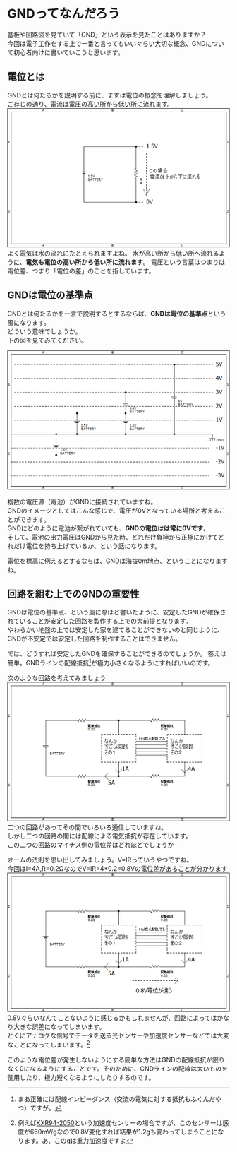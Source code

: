 # GNDってなんだろう  
基板や回路図を見ていて「GND」という表示を見たことはありますか？  
今回は電子工作をする上で一番と言ってもいいぐらい大切な概念、GNDについて初心者向けに書いていこうと思います。  

## 電位とは  
GNDとは何たるかを説明する前に、まずは電位の概念を理解しましょう。  
ご存じの通り、電流は電圧の高い所から低い所に流れます。  
![current_direction](images/current_voltage.png)  
よく電気は水の流れにたとえられますよね。
水が高い所から低い所へ流れるように、**電気も電位の高い所から低い所に流れます**。
電圧という言葉はつまりは電位差、つまり「電位の差」のことを指しています。

## GNDは電位の基準点  
GNDとは何たるかを一言で説明するとするならば、**GNDは電位の基準点**という風になります。  
どういう意味でしょうか。  
下の図を見てみてください。  

![voltage_level](images/voltage_level.png)  

複数の電圧源（電池）がGNDに接続されていますね。  
GNDのイメージとしてはこんな感じで、電圧が0Vとなっている場所と考えることができます。  
GNDにどのように電池が繋がれていても、**GNDの電位はは常に0Vです**。  
そして、電池の出力電圧はGNDから見た時、どれだけ負極から正極にかけてどれだけ電位を持ち上げているか、という話になります。  

電位を標高に例えるとするならば、GNDは海抜0m地点、ということになりますね。

## 回路を組む上でのGNDの重要性  
GNDは電位の基準点、という風に際ほど書いたように、安定したGNDが確保されていることが安定した回路を製作する上での大前提となります。  
やわらかい地盤の上では安定した家を建てることができないのと同じように、GNDが不安定では安定した回路を制作することはできません。  

では、どうすれば安定したGNDを確保することができるのでしょうか。
答えは簡単。GNDラインの配線抵抗[^1]が極力小さくなるようにすればいいのです。  

次のような回路を考えてみましょう  
![bad_example](images/bad_GND_example.png)  
二つの回路があってその間でいろいろ通信していますね。  
しかし二つの回路の間には配線による電気抵抗が存在しています。  
この二つの回路のマイナス側の電位差はどれほどでしょうか  

オームの法則を思い出してみましょう。V=IRっていうやつですね。  
今回はI=4A,R=0.2ΩなのでV=IR=4*0.2=0.8Vの電位差があることが分かります  
![0.8V_different](images/0.8V.png)  
0.8Vぐらいなんてことないように感じるかもしれませんが、回路によってはかなり大きな誤差になってしまいます。  
とくにアナログな信号でデータを送る光センサーや加速度センサーなどでは大変なことになってしまいます。[^2]  

このような電位差が発生しないようにする簡単な方法はGNDの配線抵抗が限りなく0になるようにすることです。そのために、GNDラインの配線は太いものを使用したり、極力短くなるようにしたりするのです。  

[^1]:まあ正確には配線インピーダンス（交流の電気に対する抵抗もふくんだやつ）ですが。  
[^2]:例えば[KXR94-2050](https://akizukidenshi.com/catalog/g/gM-05153/)という加速度センサーの場合ですが、このセンサーは感度が660mV/gなので0.8V変化すれば結果が1.2gも変わってしまうことになります。あ、このgは重力加速度ですよ